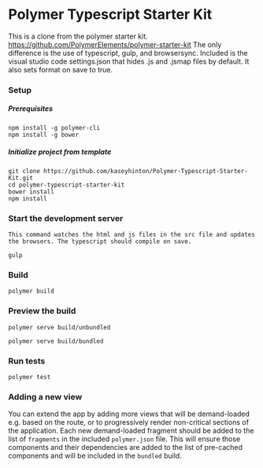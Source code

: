 # Polymer Typescript Starter Kit

This is a clone from the polymer starter kit. https://github.com/PolymerElements/polymer-starter-kit
The only difference is the use of typescript, gulp, and browsersync.
Included is the visual studio code settings.json that hides .js and .jsmap
files by default. It also sets format on save to true.

### Setup

##### Prerequisites

    npm install -g polymer-cli
    npm install -g bower

##### Initialize project from template

    git clone https://github.com/kaseyhinton/Polymer-Typescript-Starter-Kit.git
    cd polymer-typescript-starter-kit
    bower install
    npm install

### Start the development server
    
    This command watches the html and js files in the src file and updates
    the browsers. The typescript should compile on save.

    gulp

### Build

    polymer build

### Preview the build

    polymer serve build/unbundled

    polymer serve build/bundled
    
### Run tests
    
    polymer test

### Adding a new view

You can extend the app by adding more views that will be demand-loaded
e.g. based on the route, or to progressively render non-critical sections of the
application. Each new demand-loaded fragment should be added to the list of
`fragments` in the included `polymer.json` file. This will ensure those
components and their dependencies are added to the list of pre-cached components
and will be included in the `bundled` build.
